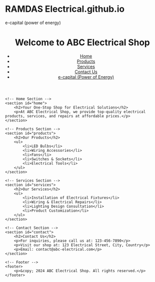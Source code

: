 # RAMDAS Electrical.github.io
e-capital (power of energy)
<!DOCTYPE html>
<html lang="en">
<head>
    <meta charset="UTF-8">
    <meta name="viewport" content="width=device-width, initial-scale=1.0">
    <title>Electrical Shop</title>
    <link rel="stylesheet" href="styles.css"> <!-- Linking to the CSS file -->
</head>
<body>
    <!-- Header Section -->
    <header>
        <h1>Welcome to ABC Electrical Shop</h1>
        <nav>
            <ul>
                <li><a href="#home">Home</a></li>
                <li><a href="#products">Products</a></li>
                <li><a href="#services">Services</a></li>
                <li><a href="#contact">Contact Us</a></li>
                <li><a href="e-capital.html">e-capital (Power of Energy)</a></li> <!-- Link to another page -->
            </ul>
        </nav>
    </header>

    <!-- Home Section -->
    <section id="home">
        <h2>Your One-Stop Shop for Electrical Solutions</h2>
        <p>At ABC Electrical Shop, we provide top-quality electrical products, services, and repairs at affordable prices.</p>
    </section>

    <!-- Products Section -->
    <section id="products">
        <h2>Our Products</h2>
        <ul>
            <li>LED Bulbs</li>
            <li>Wiring Accessories</li>
            <li>Fans</li>
            <li>Switches & Sockets</li>
            <li>Electrical Tools</li>
        </ul>
    </section>

    <!-- Services Section -->
    <section id="services">
        <h2>Our Services</h2>
        <ul>
            <li>Installation of Electrical Fixtures</li>
            <li>Wiring & Electrical Repairs</li>
            <li>Lighting Design Consultation</li>
            <li>Product Customization</li>
        </ul>
    </section>

    <!-- Contact Section -->
    <section id="contact">
        <h2>Contact Us</h2>
        <p>For inquiries, please call us at: 123-456-7890</p>
        <p>Visit our shop at: 123 Electrical Street, City, Country</p>
        <p>Email: contact@abc-electrical.com</p>
    </section>

    <!-- Footer -->
    <footer>
        <p>&copy; 2024 ABC Electrical Shop. All rights reserved.</p>
    </footer>
</body>
</html>
